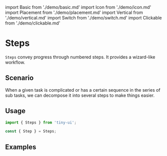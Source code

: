 import Basic from './demo/basic.md'
import Icon from './demo/icon.md'
import Placement from './demo/placement.md'
import Vertical from './demo/vertical.md'
import Switch from './demo/switch.md'
import Clickable from './demo/clickable.md'

# Steps

`Steps` convey progress through numbered steps. It provides a wizard-like workflow.

## Scenario

When a given task is complicated or has a certain sequence in the series of sub tasks, we can decompose it into several steps to make things easier.

## Usage

```jsx
import { Steps } from 'tiny-ui';

const { Step } = Steps;
```

## Examples

<Basic />
<Icon />
<Placement />
<Vertical />
<Switch />
<Clickable />
